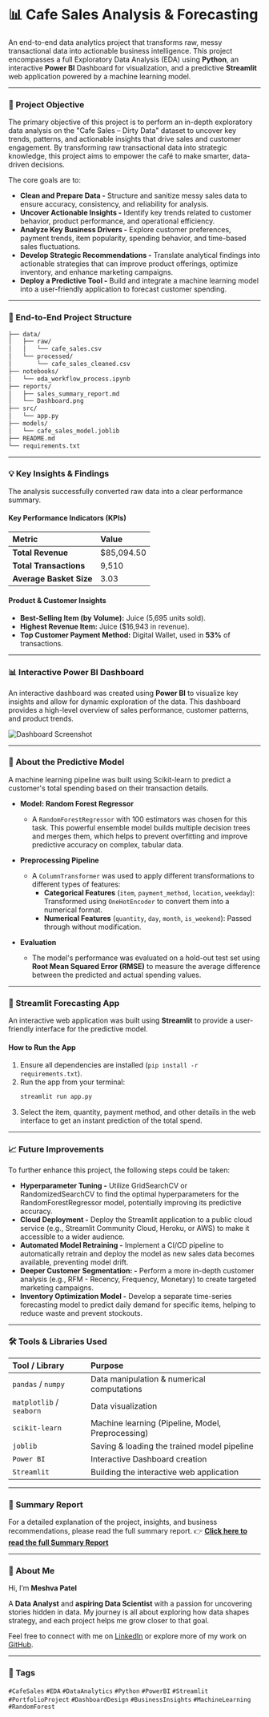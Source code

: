 # 📊 Cafe Sales Analysis & Forecasting 

An end-to-end data analytics project that transforms raw, messy transactional data into actionable business intelligence. This project encompasses a full Exploratory Data Analysis (EDA) using **Python**, an interactive **Power BI** Dashboard for visualization, and a predictive **Streamlit** web application powered by a machine learning model.

---

### 🎯 Project Objective

The primary objective of this project is to perform an in-depth exploratory data analysis on the "Cafe Sales – Dirty Data" dataset to uncover key trends, patterns, and actionable insights that drive sales and customer engagement. By transforming raw transactional data into strategic knowledge, this project aims to empower the café to make smarter, data-driven decisions.

The core goals are to:
* **Clean and Prepare Data -** Structure and sanitize messy sales data to ensure accuracy, consistency, and reliability for analysis.
* **Uncover Actionable Insights -** Identify key trends related to customer behavior, product performance, and operational efficiency.
* **Analyze Key Business Drivers -** Explore customer preferences, payment trends, item popularity, spending behavior, and time-based sales fluctuations.
* **Develop Strategic Recommendations -** Translate analytical findings into actionable strategies that can improve product offerings, optimize inventory, and enhance marketing campaigns.
* **Deploy a Predictive Tool -** Build and integrate a machine learning model into a user-friendly application to forecast customer spending.

---

### 📂 End-to-End Project Structure

```bash
├── data/
│   ├── raw/
│   │   └── cafe_sales.csv
│   └── processed/
│       └── cafe_sales_cleaned.csv
├── notebooks/
│   └── eda_workflow_process.ipynb
├── reports/
│   ├── sales_summary_report.md
│   └── Dashboard.png
├── src/
│   └── app.py
├── models/
│   └── cafe_sales_model.joblib
├── README.md
└── requirements.txt
```

---

### 💡 Key Insights & Findings

The analysis successfully converted raw data into a clear performance summary.

#### Key Performance Indicators (KPIs)
| Metric | Value |
| :--- | :--- |
| **Total Revenue** | $85,094.50 |
| **Total Transactions** | 9,510 |
| **Average Basket Size** | 3.03 |

#### Product & Customer Insights
* **Best-Selling Item (by Volume):** Juice (5,695 units sold).
* **Highest Revenue Item:** Juice ($16,943 in revenue).
* **Top Customer Payment Method:** Digital Wallet, used in **53%** of transactions.

---

### 📊 Interactive Power BI Dashboard

An interactive dashboard was created using **Power BI** to visualize key insights and allow for dynamic exploration of the data. This dashboard provides a high-level overview of sales performance, customer patterns, and product trends.

![Dashboard Screenshot](./reports/Dashboard.png)

---

### 🧠 About the Predictive Model

A machine learning pipeline was built using Scikit-learn to predict a customer's total spending based on their transaction details.

* **Model: Random Forest Regressor**
    * A `RandomForestRegressor` with 100 estimators was chosen for this task. This powerful ensemble model builds multiple decision trees and merges them, which helps to prevent overfitting and improve predictive accuracy on complex, tabular data.

* **Preprocessing Pipeline**
    * A `ColumnTransformer` was used to apply different transformations to different types of features:
        * **Categorical Features** (`item`, `payment_method`, `location`, `weekday`): Transformed using `OneHotEncoder` to convert them into a numerical format.
        * **Numerical Features** (`quantity`, `day`, `month`, `is_weekend`): Passed through without modification.

* **Evaluation**
    * The model's performance was evaluated on a hold-out test set using **Root Mean Squared Error (RMSE)** to measure the average difference between the predicted and actual spending values.

---

### 🚀 Streamlit Forecasting App

An interactive web application was built using **Streamlit** to provide a user-friendly interface for the predictive model.

#### How to Run the App
1.  Ensure all dependencies are installed (`pip install -r requirements.txt`).
2.  Run the app from your terminal:
    ```bash
    streamlit run app.py
    ```
3.  Select the item, quantity, payment method, and other details in the web interface to get an instant prediction of the total spend.

---

### 📈 Future Improvements

To further enhance this project, the following steps could be taken:

* **Hyperparameter Tuning -** Utilize GridSearchCV or RandomizedSearchCV to find the optimal hyperparameters for the RandomForestRegressor model, potentially improving its predictive accuracy.
* **Cloud Deployment -** Deploy the Streamlit application to a public cloud service (e.g., Streamlit Community Cloud, Heroku, or AWS) to make it accessible to a wider audience.
* **Automated Model Retraining -** Implement a CI/CD pipeline to automatically retrain and deploy the model as new sales data becomes available, preventing model drift.
* **Deeper Customer Segmentation: -** Perform a more in-depth customer analysis (e.g., RFM - Recency, Frequency, Monetary) to create targeted marketing campaigns.
* **Inventory Optimization Model -** Develop a separate time-series forecasting model to predict daily demand for specific items, helping to reduce waste and prevent stockouts.

---

### 🛠️ Tools & Libraries Used

| Tool / Library | Purpose |
| :--- | :--- |
| `pandas` / `numpy` | Data manipulation & numerical computations |
| `matplotlib` / `seaborn` | Data visualization |
| `scikit-learn` | Machine learning (Pipeline, Model, Preprocessing) |
| `joblib` | Saving & loading the trained model pipeline |
| `Power BI` | Interactive Dashboard creation |
| `Streamlit` | Building the interactive web application |

---

### 📄 Summary Report
For a detailed explanation of the project, insights, and business recommendations, please read the full summary report.
👉 **[Click here to read the full Summary Report](./reports/sales_summary_report.md)**

---

### 🌟 About Me

Hi, I’m **Meshva Patel**

A **Data Analyst** and **aspiring Data Scientist** with a passion for uncovering stories hidden in data. My journey is all about exploring how data shapes strategy, and each project helps me grow closer to that goal.

Feel free to connect with me on [LinkedIn](https://www.linkedin.com/in/meshvaapatel/) or explore more of my work on [GitHub](https://github.com/meshvaapatel/).

---

### 📌 Tags
`#CafeSales` `#EDA` `#DataAnalytics` `#Python` `#PowerBI` `#Streamlit` `#PortfolioProject` `#DashboardDesign` `#BusinessInsights` `#MachineLearning` `#RandomForest`
